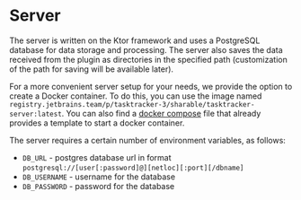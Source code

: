 # Server

The server is written on the Ktor framework and uses a PostgreSQL database for data storage and processing. The server
also saves the data received from the plugin as directories in the specified path (customization of the path for saving
will be available later).

For a more convenient server setup for your needs, we provide the option to create a Docker container. To do this, you
can use the image named `registry.jetbrains.team/p/tasktracker-3/sharable/tasktracker-server:latest`. You can also find a [docker compose](../docker-compose.yml) file that already provides a template to start a docker
container.

The server requires a certain number of environment variables, as follows:
- `DB_URL` - postgres database url in format `postgresql://[user[:password]@][netloc][:port][/dbname]`
- `DB_USERNAME` - username for the database
- `DB_PASSWORD` - password for the database




